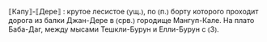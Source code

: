 ---
---

⟦Капу⟧-⟦Дере⟧
: крутое лесистое ⦅ущ.⦆, по ⦅п.⦆ борту которого проходит дорога из балки Джан-Дере в ⦅срв.⦆ городище Мангуп-Кале. На плато Баба-Даг, между мысами Тешкли-Бурун и Елли-Бурун с ⦅З⦆.
